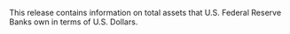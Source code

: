 This release contains information on total assets that U.S. Federal Reserve Banks own in terms of U.S. Dollars.
